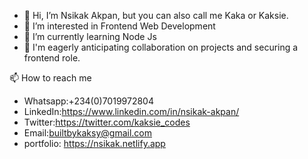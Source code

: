 - 👋 Hi, I’m Nsikak Akpan, but you can also call me Kaka or Kaksie.
- 👀 I’m interested in Frontend Web Development
- 🌱 I’m currently learning Node Js
- 💞️ I'm eagerly anticipating collaboration on projects and securing a frontend role.


📫 How to reach me
- Whatsapp:+234(0)7019972804
- LinkedIn:https://www.linkedin.com/in/nsikak-akpan/
- Twitter:https://twitter.com/kaksie_codes
- Email:builtbykaksy@gmail.com
- portfolio: https://nsikak.netlify.app

<!---
Kaksie-codes/Kaksie-codes is a ✨ special ✨ repository because its `README.md` (this file) appears on your GitHub profile.
You can click the Preview link to take a look at your changes.
--->
